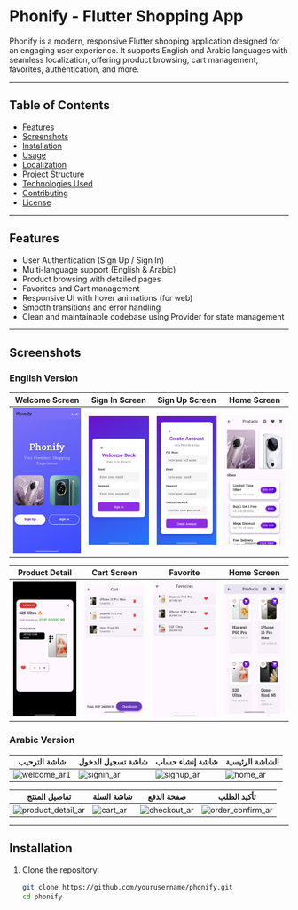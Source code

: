 # Phonify - Flutter Shopping App

Phonify is a modern, responsive Flutter shopping application designed for an engaging user experience. It supports English and Arabic languages with seamless localization, offering product browsing, cart management, favorites, authentication, and more.

---

## Table of Contents
- [Features](#features)
- [Screenshots](#screenshots)
- [Installation](#installation)
- [Usage](#usage)
- [Localization](#localization)
- [Project Structure](#project-structure)
- [Technologies Used](#technologies-used)
- [Contributing](#contributing)
- [License](#license)

---

## Features

- User Authentication (Sign Up / Sign In)  
- Multi-language support (English & Arabic)  
- Product browsing with detailed pages  
- Favorites and Cart management  
- Responsive UI with hover animations (for web)  
- Smooth transitions and error handling  
- Clean and maintainable codebase using Provider for state management  

---

## Screenshots

### English Version

| Welcome Screen          | Sign In Screen           | Sign Up Screen           | Home Screen             |
|------------------------|-------------------------|-------------------------|-------------------------|
| ![welcome_en1](assets/images/welcome_en.jpg) | ![signin_en](assets/images/login_en.jpg) | ![signup_en](assets/images/signup_en.jpg) | ![home_en](assets/images/homeTop_en.jpg) |

| Product Detail          | Cart Screen              | Favorite                 | Home Screen      |
|------------------------|-------------------------|--------------------------|-------------------------|
| ![product_detail_en](assets/images/productDetialed_en.jpg) | ![cart_en](assets/images/cart_en.jpg) | ![checkout_en](assets/images/fav_en.jpg) | ![order_confirm_en](assets/images/homeProducts_en.jpg) |

### Arabic Version

| شاشة الترحيب          | شاشة تسجيل الدخول        | شاشة إنشاء حساب           | الشاشة الرئيسية         |
|------------------------|-------------------------|-------------------------|-------------------------|
| ![welcome_ar1](assets/images/ar_welcome_1.png) | ![signin_ar](assets/images/ar_signin.png) | ![signup_ar](assets/images/ar_signup.png) | ![home_ar](assets/images/ar_home.png) |

| تفاصيل المنتج           | شاشة السلة               | صفحة الدفع               | تأكيد الطلب             |
|------------------------|-------------------------|-------------------------|-------------------------|
| ![product_detail_ar](assets/images/ar_product_detail.png) | ![cart_ar](assets/images/ar_cart.png) | ![checkout_ar](assets/images/ar_checkout.png) | ![order_confirm_ar](assets/images/ar_order_confirm.png) |

---

## Installation

1. Clone the repository:
   ```bash
   git clone https://github.com/yourusername/phonify.git
   cd phonify
